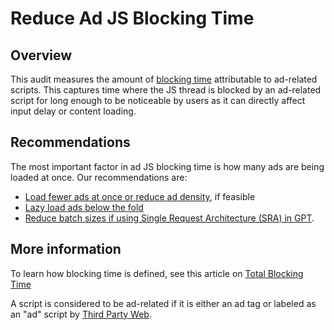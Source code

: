 # Reduce Ad JS Blocking Time

## Overview

This audit measures the amount of [blocking time](https://web.dev/tbt/)
attributable to ad-related scripts. This captures time where the JS thread is
blocked by an ad-related script for long enough to be noticeable by users as it
can directly affect input delay or content loading.

## Recommendations

The most important factor in ad JS blocking time is how many ads are being
loaded at once. Our recommendations are:

- [Load fewer ads at once or reduce ad density](https://developers.google.com/publisher-ads-audits/reference/audits/viewport-ad-density), if feasible
- [Lazy load ads below the fold](https://developers.google.com/publisher-ads-audits/reference/audits/ads-in-viewport)
- [Reduce batch sizes if using Single Request Architecture (SRA) in GPT](https://developers.google.com/publisher-tag/guides/publisher-console-messages#TOO_MANY_SLOTS_IN_SRA_REQUEST).

## More information

To learn how blocking time is defined, see this article on
[Total Blocking Time](https://web.dev/lighthouse-total-blocking-time/#what-tbt-measures)

A script is considered to be ad-related if it is either an ad tag or labeled as
an "ad" script by [Third Party Web](https://github.com/patrickhulce/third-party-web).
